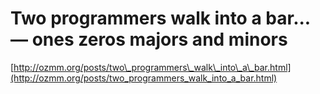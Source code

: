 <!--
id: 38212117
link: http://tumblr.atmos.org/post/38212117/two-programmers-walk-into-a-bar-ones-zeros-majors
slug: two-programmers-walk-into-a-bar-ones-zeros-majors
date: Thu Jun 12 2008 19:38:20 GMT-0700 (PDT)
publish: 2008-06-012
tags: 
title: Two programmers walk into a bar... — ones zeros majors and minors
-->


Two programmers walk into a bar... — ones zeros majors and minors
=================================================================

[http://ozmm.org/posts/two\_programmers\_walk\_into\_a\_bar.html](http://ozmm.org/posts/two_programmers_walk_into_a_bar.html)


